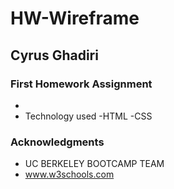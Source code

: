 # HW-Wireframe
## Cyrus Ghadiri

### First Homework Assignment
* 
* Technology used
    -HTML
    -CSS

### Acknowledgments
* UC BERKELEY BOOTCAMP TEAM
* www.w3schools.com
